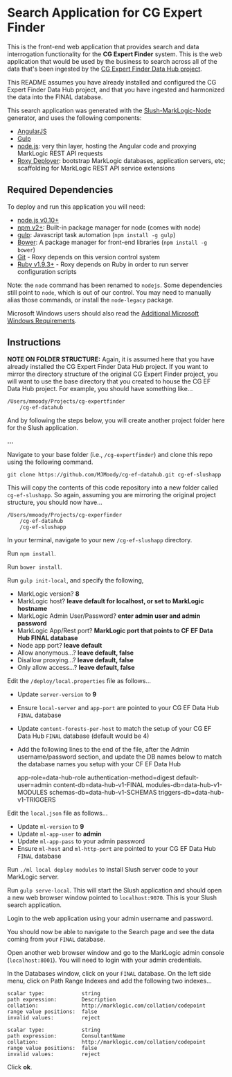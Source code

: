 # Search Application for CG Expert Finder

This is the front-end web application that provides search and data interrogation functionality for the **CG Expert Finder** system. This is the web application that would be used by the business to search across all of the data that's been ingested by the [CG Expert Finder Data Hub project](https://github.com/MJMoody/cg-ef-datahub).

This README assumes you have already installed and configured the CG Expert Finder Data Hub project, and that you have ingested and harmonized the data into the FINAL database.

This search application was generated with the [Slush-MarkLogic-Node](https://github.com/marklogic/slush-marklogic-node)
generator, and uses the following components:

- [AngularJS](https://angularjs.org/)
- [Gulp](http://gulpjs.com/)
- [node.js](http://nodejs.org/): very thin layer, hosting the Angular code and proxying MarkLogic REST API requests
- [Roxy Deployer](https://github.com/marklogic/roxy): bootstrap MarkLogic databases, application servers, etc; scaffolding for MarkLogic REST API service extensions


## Required Dependencies

To deploy and run this application you will need:

- [node.js v0.10+](http://nodejs.org/download/)
- [npm v2+](https://www.npmjs.com/): Built-in package manager for node (comes with node)
- [gulp](http://gulpjs.com/): Javascript task automation (`npm install -g gulp`)
- [Bower](http://bower.io/): A package manager for front-end libraries (`npm install -g bower`)
- [Git](https://git-scm.com/) - Roxy depends on this version control system
- [Ruby v1.9.3+](https://www.ruby-lang.org/en/documentation/installation/) - Roxy depends on Ruby in order to run server configuration scripts

Note: the `node` command has been renamed to `nodejs`. Some dependencies still point to `node`, which is out of our control.
You may need to manually alias those commands, or install the `node-legacy` package.

Microsoft Windows users should also read the [Additional Microsoft Windows Requirements](WINDOWS.mdown).


## Instructions

**NOTE ON FOLDER STRUCTURE:** Again, it is assumed here that you have already installed the CG Expert Finder Data Hub project. If you want to mirror the directory structure of the original CG Expert Finder project, you will want to use the base directory that you created to house the CG EF Data Hub project. For example, you should have something like...

    /Users/mmoody/Projects/cg-expertfinder
        /cg-ef-datahub

And by following the steps below, you will create another project folder here for the Slush application.

**...**

Navigate to your base folder (i.e., `/cg-expertfinder`) and clone this repo using the following command.

    git clone https://github.com/MJMoody/cg-ef-datahub.git cg-ef-slushapp

This will copy the contents of this code repository into a new folder called `cg-ef-slushapp`. So again, assuming you are mirroring the original project structure, you should now have...

    /Users/mmoody/Projects/cg-experfinder
        /cg-ef-datahub
        /cg-ef-slushapp

In your terminal, navigate to your new `/cg-ef-slushapp` directory.

Run `npm install`.

Run `bower install`.

Run `gulp init-local`, and specify the following,

- MarkLogic version? **8**
- MarkLogic host? **leave default for localhost, or set to MarkLogic hostname**
- MarkLogic Admin User/Password? **enter admin user and admin password**
- MarkLogic App/Rest port? **MarkLogic port that points to CF EF Data Hub FINAL database**
- Node app port? **leave default**
- Allow anonymous...? **leave default, false**
- Disallow proxying...? **leave default, false**
- Only allow access...? **leave default, false**

Edit the `/deploy/local.properties` file as follows...

- Update `server-version` to **9**
- Ensure `local-server` and `app-port` are pointed to your CG EF Data Hub `FINAL` database
- Update `content-forests-per-host` to match the setup of your CG EF Data Hub `FINAL` database (default would be 4)
- Add the following lines to the end of the file, after the Admin username/password section, and update the DB names below to match the database names you setup with your CF EF Data Hub

    app-role=data-hub-role
    authentication-method=digest
    default-user=admin
    content-db=data-hub-v1-FINAL
    modules-db=data-hub-v1-MODULES
    schemas-db=data-hub-v1-SCHEMAS
    triggers-db=data-hub-v1-TRIGGERS

Edit the `local.json` file as follows...

- Update `ml-version` to **9**
- Update `ml-app-user` to **admin**
- Update `ml-app-pass` to your admin password
- Ensure `ml-host` and `ml-http-port` are pointed to your CG EF Data Hub `FINAL` database

Run `./ml local deploy modules` to install Slush server code to your MarkLogic server.

Run `gulp serve-local`. This will start the Slush application and should open a new web browser window pointed to `localhost:9070`. This is your Slush search application.

Login to the web application using your admin username and password.

You should now be able to navigate to the Search page and see the data coming from your `FINAL` database.

Open another web browser window and go to the MarkLogic admin console (`localhost:8001`). You will need to login with your admin credentials.

In the Databases window, click on your `FINAL` database. On the left side menu, click on Path Range Indexes and add the following two indexes...

    scalar type:            string
    path expression:        Description
    collation:              http://marklogic.com/collation/codepoint
    range value positions:  false
    invalid values:         reject

    scalar type:            string
    path expression:        ConsultantName
    collation:              http://marklogic.com/collation/codepoint
    range value positions:  false
    invalid values:         reject

Click **ok**.

